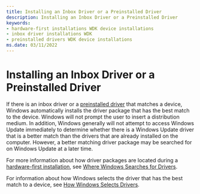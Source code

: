 ```yaml
---
title: Installing an Inbox Driver or a Preinstalled Driver
description: Installing an Inbox Driver or a Preinstalled Driver
keywords:
- hardware-first installations WDK device installations
- inbox driver installations WDK
- preinstalled drivers WDK device installations
ms.date: 03/11/2022
---
```


# Installing an Inbox Driver or a Preinstalled Driver

If there is an inbox driver or a [preinstalled driver](preinstalling-driver-packages.md) that matches a device, Windows automatically installs the driver package that has the best match to the device. Windows will not prompt the user to insert a distribution medium. In addition, Windows generally will not attempt to access Windows Update immediately to determine whether there is a Windows Update driver that is a better match than the drivers that are already installed on the computer. However, a better matching driver package may be searched for on Windows Update at a later time.

For more information about how driver packages are located during a [hardware-first installation](hardware-first-installation.md), see [Where Windows Searches for Drivers](./how-windows-selects-a-driver-for-a-device.md).

For information about how Windows selects the driver that has the best match to a device, see [How Windows Selects Drivers](./how-windows-selects-a-driver-for-a-device.md).

